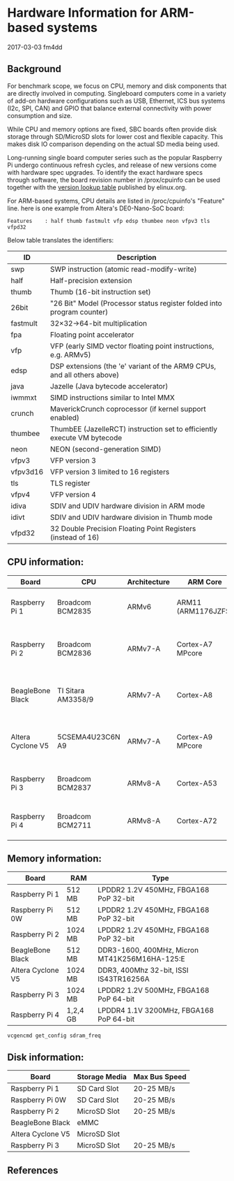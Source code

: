 # Hardware Information for ARM-based systems

2017-03-03 fm4dd

## Background

For benchmark scope, we focus on CPU, memory and disk components that are directly involved in computing. Singleboard computers come in a variety of add-on hardware configurations such as USB, Ethernet, ICS bus systems (I2c, SPI, CAN) and GPIO that balance external connectivity with power consumption and size.

While CPU and memory options are fixed, SBC boards often provide disk storage through SD/MicroSD slots for lower cost and flexible capacity. This makes disk IO comparison depending on the actual SD media being used.

Long-running single board computer series such as the popular Raspberry Pi undergo continuous refresh cycles, and release of new versions come with hardware spec upgrades. To identify the exact hardware specs through software, the board revision number in /prox/cpuinfo can be used together with the <a href="http://elinux.org/RPi_HardwareHistory">version lookup table</a> published by elinux.org.

For ARM-based systems, CPU details are listed in /proc/cpuinfo's "Feature" line. here is one example from Altera's DE0-Nano-SoC board:
```
Features	: half thumb fastmult vfp edsp thumbee neon vfpv3 tls vfpd32
```

Below table translates the identifiers:

| ID       | Description                                                             |
|----------|-------------------------------------------------------------------------|
| swp      | SWP instruction (atomic read-modify-write)                              |
| half     | Half-precision extension                                                |
| thumb    | Thumb (16-bit instruction set)                                          |
| 26bit    | "26 Bit" Model (Processor status register folded into program counter)  |
| fastmult | 32×32→64-bit multiplication                                             |
| fpa      | Floating point accelerator                                              |
| vfp      | VFP (early SIMD vector floating point instructions, e.g. ARMv5)         |
| edsp     | DSP extensions (the 'e' variant of the ARM9 CPUs, and all others above) |
| java     | Jazelle (Java bytecode accelerator)                                     |
| iwmmxt   | SIMD instructions similar to Intel MMX                                  |
| crunch   | MaverickCrunch coprocessor (if kernel support enabled)                  |
| thumbee  | ThumbEE (JazelleRCT) instruction set to efficiently execute VM bytecode |
| neon     | NEON (second-generation SIMD)                                           |
| vfpv3    | VFP version 3                                                           |
| vfpv3d16 | VFP version 3 limited to 16 registers                                   |
| tls      | TLS register                                                            |
| vfpv4    | VFP version 4                                                           |
| idiva    | SDIV and UDIV hardware division in ARM mode                             |
| idivt    | SDIV and UDIV hardware division in Thumb mode                           |
| vfpd32   | 32 Double Precision Floating Point Registers (instead of 16)            |


## CPU information:

| Board             | CPU                | Architecture  | ARM Core            | FPU                       |
|-------------------|--------------------|---------------|---------------------|---------------------------|
| Raspberry Pi 1    | Broadcom BCM2835   | ARMv6         | ARM11 (ARM1176JZFS) | VFPv2 (VFP only, no NEON) |
| Raspberry Pi 2    | Broadcom BCM2836   | ARMv7-A       | Cortex-A7 MPcore    | VFPv4-D32 (VFP and NEON)  |
| BeagleBone Black  | TI Sitara AM3358/9 | ARMv7-A       | Cortex-A8           | VFPv3-D32 (VFP and NEON)  |
| Altera Cyclone V5 | 5CSEMA4U23C6N A9   | ARMv7-A       | Cortex-A9 MPcore    | VFPv3-D32 (VFP and NEON)  |
| Raspberry Pi 3    | Broadcom BCM2837   | ARMv8-A       | Cortex-A53          | ARMv8 (VFP and NEON)      |
| Raspberry Pi 4    | Broadcom BCM2711   | ARMv8-A       | Cortex-A72          | ARMv8 (VFP and NEON)      |

## Memory information:

| Board             | RAM     | Type                                   |
|-------------------|---------|----------------------------------------|
| Raspberry Pi 1    |  512 MB | LPDDR2 1.2V  450MHz, FBGA168 PoP 32-bit|
| Raspberry Pi 0W   |  512 MB | LPDDR2 1.2V  450MHz, FBGA168 PoP 32-bit|
| Raspberry Pi 2    | 1024 MB | LPDDR2 1.2V  450MHz, FBGA168 PoP 32-bit|
| BeagleBone Black  |  512 MB | DDR3-1600,   400MHz, Micron MT41K256M16HA-125:E |
| Altera Cyclone V5 | 1024 MB | DDR3, 400Mhz 32-bit, ISSI IS43TR16256A|
| Raspberry Pi 3    | 1024 MB | LPDDR2 1.2V  500MHz, FBGA168 PoP 64-bit|
| Raspberry Pi 4    | 1,2,4 GB| LPDDR4 1.1V 3200MHz, FBGA168 PoP 64-bit|

```vcgencmd get_config sdram_freq```

## Disk information:

| Board             | Storage Media| Max Bus Speed| 
|-------------------|--------------|---------------------------------|
| Raspberry Pi 1    | SD Card Slot | 20-25 MB/s|
| Raspberry Pi 0W   | SD Card Slot | 20-25 MB/s|
| Raspberry Pi 2    | MicroSD Slot | 20-25 MB/s|
| BeagleBone Black  | eMMC         | |
| Altera Cyclone V5 | MicroSD Slot | |
| Raspberry Pi 3    | MicroSD Slot | 20-25 MB/s|

## References
